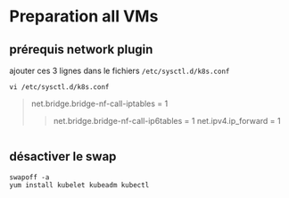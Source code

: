 # Preparation all VMs
## prérequis network plugin
ajouter ces 3 lignes dans le fichiers `/etc/sysctl.d/k8s.conf`
```shell
vi /etc/sysctl.d/k8s.conf
```
>net.bridge.bridge-nf-call-iptables = 1
>>net.bridge.bridge-nf-call-ip6tables = 1
net.ipv4.ip_forward = 1
```

```
## désactiver le swap
```shell
swapoff -a
yum install kubelet kubeadm kubectl
```
